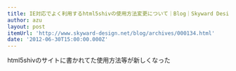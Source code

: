 ```yaml
---
title: IE対応でよく利用するhtml5shivの使用方法変更について｜Blog｜Skyward Design
author: azu
layout: post
itemUrl: 'http://www.skyward-design.net/blog/archives/000134.html'
date: '2012-06-30T15:00:00.000Z'
---
```

html5shivのサイトに書かれてた使用方法等が新しくなった

